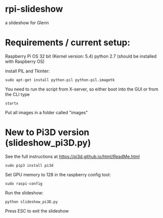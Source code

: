 # rpi-slideshow
a slideshow for Glenn


# Requirements / current setup:

Raspberry Pi OS 32 bit (Kernel version: 5.4)
python 2.7 (should be installed with Raspberry OS)

install PIL and Tkinter:

    sudo apt-get install python-pil python-pil.imagetk

You need to run the script from X-server, so either boot into the GUI or from the CLI type
    
    startx

Put all images in a folder called "images"




# New to Pi3D version (slideshow_pi3D.py)

See the full instructions at https://pi3d.github.io/html/ReadMe.html

    sudo pip3 install pi3d 
  
Set GPU memory to 128 in the raspberry config tool:
    
    sudo raspi-config
    
    
Run the slideshow:

    python slideshow_pi3D.py

Press ESC to exit the slideshow
